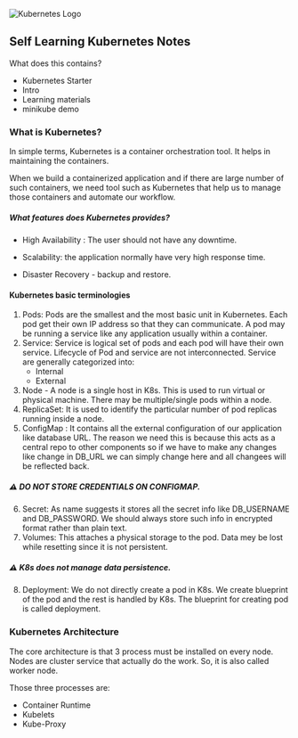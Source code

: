 ![Kubernetes Logo](https://i.imgur.com/9d6OMsI.png)

## Self Learning Kubernetes Notes

What does this contains? 

* Kubernetes Starter
* Intro
* Learning materials
* minikube demo

### What is Kubernetes?
 
 In simple terms, Kubernetes is a container orchestration tool. It helps in maintaining the containers.

 When we build a containerized application and if there are large number of such containers, we need tool such as Kubernetes that help us to manage those containers and automate our workflow.

 ##### What features does Kubernetes provides?
 - High Availability : The user should not have any downtime.

- Scalability: the application normally have very high response time.

- Disaster Recovery - backup and restore.


#### Kubernetes basic terminologies

1. Pods: Pods are the smallest and the most basic unit in Kubernetes. Each pod get their own IP address so that they can communicate. A pod may be running a service like any application usually within a container.
2. Service: Service is logical set of pods and each pod will have their own service. Lifecycle of Pod and service are not interconnected. Service are generally categorized into:
    - Internal  
    - External
3. Node - A node is a single host in K8s. This is used to run virtual or physical machine. There may be multiple/single pods within a node.
4. ReplicaSet: It is used to identify the particular number of pod replicas running inside a node.
5. ConfigMap : It contains all the external configuration of our application like database URL. The reason we need this is because this acts as a central repo to other components so if we have to make any changes like change in DB_URL we can simply change here and all changees will be reflected back.

#####  ⚠ DO NOT STORE CREDENTIALS ON CONFIGMAP.
6. Secret: As name suggests it stores all the secret info like DB_USERNAME and DB_PASSWORD. We should always store such info in encrypted format rather than plain text.
7. Volumes: This attaches a physical storage to the pod. Data mey be lost while resetting since it is not persistent.
##### ⚠ K8s does not manage data persistence.
8. Deployment: We do not directly create a pod in K8s. We create blueprint of the pod and the rest is handled by K8s. The blueprint for creating pod is called deployment.

### Kubernetes Architecture

The core architecture is that 3 process must be installed on every node. Nodes are cluster service that actually do the work. So, it is also called worker node.

Those three processes are:
- Container Runtime
- Kubelets
- Kube-Proxy

